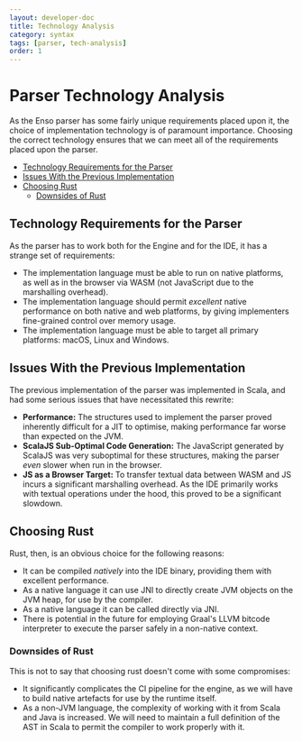 ```yaml
---
layout: developer-doc
title: Technology Analysis
category: syntax
tags: [parser, tech-analysis]
order: 1
---
```


# Parser Technology Analysis
As the Enso parser has some fairly unique requirements placed upon it, the
choice of implementation technology is of paramount importance. Choosing the
correct technology ensures that we can meet all of the requirements placed upon
the parser.

<!-- MarkdownTOC levels="2,3" autolink="true" -->

- [Technology Requirements for the Parser](#technology-requirements-for-the-parser)
- [Issues With the Previous Implementation](#issues-with-the-previous-implementation)
- [Choosing Rust](#choosing-rust)
  - [Downsides of Rust](#downsides-of-rust)

<!-- /MarkdownTOC -->

## Technology Requirements for the Parser
As the parser has to work both for the Engine and for the IDE, it has a strange
set of requirements:

- The implementation language must be able to run on native platforms, as well
  as in the browser via WASM (not JavaScript due to the marshalling overhead).
- The implementation language should permit _excellent_ native performance on
  both native and web platforms, by giving implementers fine-grained control
  over memory usage.
- The implementation language must be able to target all primary platforms:
  macOS, Linux and Windows.

## Issues With the Previous Implementation
The previous implementation of the parser was implemented in Scala, and had some
serious issues that have necessitated this rewrite:

- **Performance:** The structures used to implement the parser proved inherently
  difficult for a JIT to optimise, making performance far worse than expected on
  the JVM.
- **ScalaJS Sub-Optimal Code Generation:** The JavaScript generated by ScalaJS
  was very suboptimal for these structures, making the parser _even_ slower when
  run in the browser.
- **JS as a Browser Target:** To transfer textual data between WASM and JS
  incurs a significant marshalling overhead. As the IDE primarily works with
  textual operations under the hood, this proved to be a significant slowdown.

## Choosing Rust
Rust, then, is an obvious choice for the following reasons:

- It can be compiled _natively_ into the IDE binary, providing them with
  excellent performance.
- As a native language it can use JNI to directly create JVM objects on the JVM
  heap, for use by the compiler.
- As a native language it can be called directly via JNI.
- There is potential in the future for employing Graal's LLVM bitcode
  interpreter to execute the parser safely in a non-native context.

### Downsides of Rust
This is not to say that choosing rust doesn't come with some compromises:

- It significantly complicates the CI pipeline for the engine, as we will have
  to build native artefacts for use by the runtime itself.
- As a non-JVM language, the complexity of working with it from Scala and Java
  is increased. We will need to maintain a full definition of the AST in Scala
  to permit the compiler to work properly with it.
